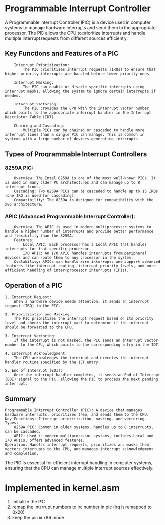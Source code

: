 # Programmable Interrupt Controller

A Programmable Interrupt Controller (PIC) is a device used in computer systems to manage hardware interrupts and send them to the appropriate processor. The PIC allows the CPU to prioritize interrupts and handle multiple interrupt requests from different sources efficiently.

## Key Functions and Features of a PIC

        Interrupt Prioritization:
            The PIC prioritizes interrupt requests (IRQs) to ensure that higher-priority interrupts are handled before lower-priority ones.

        Interrupt Masking:
            The PIC can enable or disable specific interrupts using interrupt masks, allowing the system to ignore certain interrupts if needed.

        Interrupt Vectoring:
            The PIC provides the CPU with the interrupt vector number, which points to the appropriate interrupt handler in the Interrupt Descriptor Table (IDT).

        Chaining and Cascading:
            Multiple PICs can be chained or cascaded to handle more interrupt lines than a single PIC can manage. This is common in systems with a large number of devices generating interrupts.

## Types of Programmable Interrupt Controllers

### 8259A PIC:
        Overview: The Intel 8259A is one of the most well-known PICs. It is used in many older PC architectures and can manage up to 8 interrupt lines.
        Cascading: Two 8259A PICs can be cascaded to handle up to 15 IRQs (one IRQ is used for cascading).
        Compatibility: The 8259A is designed for compatibility with the x86 architecture.

### APIC (Advanced Programmable Interrupt Controller):
        Overview: The APIC is used in modern multiprocessor systems to handle a higher number of interrupts and provide better performance and flexibility than the 8259A.
        Features:
            Local APIC: Each processor has a Local APIC that handles interrupts for that specific processor.
            I/O APIC: An I/O APIC handles interrupts from peripheral devices and can route them to any processor in the system.
        Scalability: APICs can handle more interrupts and support advanced features like interrupt routing, interrupt priority levels, and more efficient handling of inter-processor interrupts (IPIs).

## Operation of a PIC

    1. Interrupt Request:
        When a hardware device needs attention, it sends an interrupt request (IRQ) to the PIC.

    2. Prioritization and Masking:
        The PIC prioritizes the interrupt request based on its priority level and checks the interrupt mask to determine if the interrupt should be forwarded to the CPU.

    3. Interrupt Vectoring:
        If the interrupt is not masked, the PIC sends an interrupt vector number to the CPU, which points to the corresponding entry in the IDT.

    4. Interrupt Acknowledgment:
        The CPU acknowledges the interrupt and executes the interrupt handler routine specified by the IDT entry.

    5. End of Interrupt (EOI):
        Once the interrupt handler completes, it sends an End of Interrupt (EOI) signal to the PIC, allowing the PIC to process the next pending interrupt.

## Summary

    Programmable Interrupt Controller (PIC): A device that manages hardware interrupts, prioritizes them, and sends them to the CPU.
    Key Functions: Interrupt prioritization, masking, and vectoring.
    Types:
        8259A PIC: Common in older systems, handles up to 8 interrupts, can be cascaded.
        APIC: Used in modern multiprocessor systems, includes Local and I/O APICs, offers advanced features.
    Operation: Handles interrupt requests, prioritizes and masks them, vectors interrupts to the CPU, and manages interrupt acknowledgment and completion.

The PIC is essential for efficient interrupt handling in computer systems, ensuring that the CPU can manage multiple interrupt sources effectively.

# Implemented in kernel.asm

1. Initialize the PIC
2. remap the interrupt numbers to irq number in pic (irq is remapped to 0x20)
3. keep the pic in x86 mode


